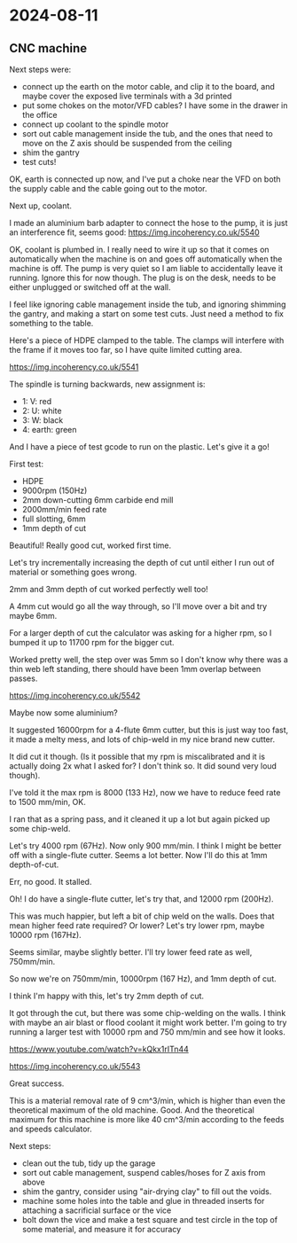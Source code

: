 # 2024-08-11

## CNC machine

Next steps were:

 * connect up the earth on the motor cable, and clip it to the board, and maybe cover the exposed live terminals with a 3d printed
 * put some chokes on the motor/VFD cables? I have some in the drawer in the office
 * connect up coolant to the spindle motor
 * sort out cable management inside the tub, and the ones that need to move on the Z axis should be suspended from the ceiling
 * shim the gantry
 * test cuts!

OK, earth is connected up now, and I've put a choke near the VFD on both the supply
cable and the cable going out to the motor.

Next up, coolant.

I made an aluminium barb adapter to connect the hose to the pump, it is just an interference fit, seems good: https://img.incoherency.co.uk/5540

OK, coolant is plumbed in. I really need to wire it up so that it comes on automatically when
the machine is on and goes off automatically when the machine is off. The pump is very quiet so
I am liable to accidentally leave it running. Ignore this for now though. The plug is on the
desk, needs to be either unplugged or switched off at the wall.

I feel like ignoring cable management inside the tub, and ignoring shimming the gantry, and making a start on
some test cuts. Just need a method to fix something to the table.

Here's a piece of HDPE clamped to the table. The clamps will interfere with the frame if it moves too far, so I have quite limited
cutting area.

https://img.incoherency.co.uk/5541

The spindle is turning backwards, new assignment is:

 * 1: V: red
 * 2: U: white
 * 3: W: black
 * 4: earth: green

And I have a piece of test gcode to run on the plastic. Let's give it a go!

First test:

 * HDPE
 * 9000rpm (150Hz)
 * 2mm down-cutting 6mm carbide end mill
 * 2000mm/min feed rate
 * full slotting, 6mm
 * 1mm depth of cut

Beautiful! Really good cut, worked first time.

Let's try incrementally increasing the depth of cut until either I run out of material or
something goes wrong.

2mm and 3mm depth of cut worked perfectly well too!

A 4mm cut would go all the way through, so I'll move over a bit and try maybe 6mm.

For a larger depth of cut the calculator was asking for a higher rpm, so I bumped it up
to 11700 rpm for the bigger cut.

Worked pretty well, the step over was 5mm so I don't know why there was a thin web left
standing, there should have been 1mm overlap between passes.

https://img.incoherency.co.uk/5542

Maybe now some aluminium?

It suggested 16000rpm for a 4-flute 6mm cutter, but this is just way too fast,
it made a melty mess, and lots of chip-weld in my nice brand new cutter.

It did cut it though. (Is it possible that my rpm is miscalibrated
and it is actually doing 2x what I asked for? I don't think so. It did sound very loud
though).

I've told it the max rpm is 8000 (133 Hz), now we have to reduce feed rate to 1500 mm/min, OK.

I ran that as a spring pass, and it cleaned it up a lot but again picked up some chip-weld.

Let's try 4000 rpm (67Hz). Now only 900 mm/min. I think I might be better off with
a single-flute cutter. Seems a lot better. Now I'll do this at 1mm depth-of-cut.

Err, no good. It stalled.

Oh! I do have a single-flute cutter, let's try that, and 12000 rpm (200Hz).

This was much happier, but left a bit of chip weld on the walls. Does that mean higher
feed rate required? Or lower? Let's try lower rpm, maybe 10000 rpm (167Hz).

Seems similar, maybe slightly better. I'll try lower feed rate as well, 750mm/min.

So now we're on 750mm/min, 10000rpm (167 Hz), and 1mm depth of cut.

I think I'm happy with this, let's try 2mm depth of cut.

It got through the cut, but there was some chip-welding on the walls. I think with
maybe an air blast or flood coolant it might work better. I'm going to try running a larger
test with 10000 rpm and 750 mm/min and see how it looks.

https://www.youtube.com/watch?v=kQkx1rITn44

https://img.incoherency.co.uk/5543

Great success.

This is a material removal rate of 9 cm^3/min, which is higher than even the theoretical
maximum of the old machine. Good. And the theoretical maximum for this machine is more
like 40 cm^3/min according to the feeds and speeds calculator.

Next steps:

 * clean out the tub, tidy up the garage
 * sort out cable management, suspend cables/hoses for Z axis from above
 * shim the gantry, consider using "air-drying clay" to fill out the voids.
 * machine some holes into the table and glue in threaded inserts for attaching a sacrificial surface or the vice
 * bolt down the vice and make a test square and test circle in the top of some material, and measure it for accuracy
